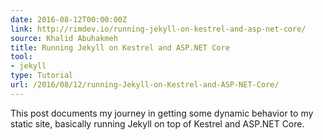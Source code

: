 ```yaml
---
date: 2016-08-12T00:00:00Z
link: http://rimdev.io/running-jekyll-on-kestrel-and-asp-net-core/
source: Khalid Abuhakmeh
title: Running Jekyll on Kestrel and ASP.NET Core
tool:
- jekyll
type: Tutorial
url: /2016/08/12/running-Jekyll-on-Kestrel-and-ASP-NET-Core/
---
```


This post documents my journey in getting some dynamic behavior to my static site, basically running Jekyll on top of Kestrel and ASP.NET Core.





